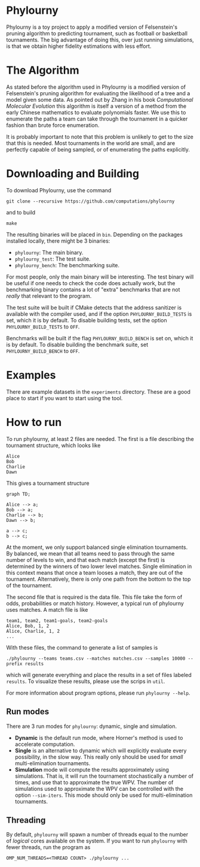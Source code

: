 # Phylourny

Phylourny is a toy project to apply a modified version of Felsenstein's pruning
algorithm to predicting tournament, such as football or basketball tournaments.
The big advantage of doing this, over just running simulations, is that we
obtain higher fidelity estimations with less effort. 

# The Algorithm

As stated before the algorithm used in Phylourny is a modified version of
Felsenstein's pruning algorithm for evaluating the likelihood of a tree and a
model given some data. As pointed out by Zhang in his book _Computational
Molecular Evolution_ this algorithm is itself a version of a method from the
early Chinese mathematics to evaluate polynomials faster. We use this to
enumerate the paths a team can take through the tournament in a quicker fashion
than brute force enumeration.

It is probably important to note that this problem is unlikely to get to the
size that this is needed. Most tournaments in the world are small, and are
perfectly capable of being sampled, or of enumerating the paths explicitly.

# Downloading and Building

To download Phylourny, use the command

```
git clone --recursive https://github.com/computations/phylourny
```

and to build

```
make
```

The resulting binaries will be placed in `bin`. Depending on the packages installed locally, there might be 3 binaries:

- `phylourny`: The main binary.
- `phylourny_test`: The test suite.
- `phylourny_bench`: The benchmarking suite.

For most people, only the main binary will be interesting. The test binary will be useful if one needs to check the code
does actually work, but the benchmarking binary contains a lot of "extra" benchmarks that are not _really_ that relevant
to the program.

The test suite will be built if CMake detects that the address sanitizer is available with the compiler used, and if the
option `PHYLOURNY_BUILD_TESTS` is set, which it is by default. To disable building tests, set the option
`PHYLOURNY_BUILD_TESTS` to `OFF`. 

Benchmarks will be built if the flag `PHYLOURNY_BUILD_BENCH` is set on, which it is by default. To disable building the
benchmark suite, set `PHYLOURNY_BUILD_BENCH` to `OFF`.

# Examples

There are example datasets in the `experiments` directory. These are a good
place to start if you want to start using the tool.

# How to run

To run phylourny, at least 2 files are needed. The first is a file describing
the tournament structure, which looks like

```csv
Alice
Bob
Charlie
Dawn
```

This gives a tournament structure 

```mermaid
graph TD;

Alice --> a;
Bob --> a;
Charlie --> b;
Dawn --> b;

a --> c;
b --> c;
```

At the moment, we only support balanced single elimination tournaments. By
balanced, we mean that all teams need to pass through the same number of levels
to win, and that each match (except the first) is determined by the winners of
two lower level matches. Single elimination in this context means that once a
team looses a match, they are out of the tournament. Alternatively, there is
only one path from the bottom to the top of the tournament.

The second file that is required is the data file. This file take the form of
odds, probabilities or match history. However, a typical run of phylourny uses
matches. A match file is like

```csv
team1, team2, team1-goals, team2-goals
Alice, Bob, 1, 2
Alice, Charlie, 1, 2
...
```

With these files, the command to generate a list of samples is 

```
./phylourny --teams teams.csv --matches matches.csv --samples 10000 --prefix results
```

which will generate everything and place the results in a set of files labeled
`results`. To visualize these results, please use the scrips in `util`.

For more information about program options, please run `phylourny --help`.

## Run modes

There are 3 run modes for `phylourny`: dynamic, single and simulation. 

- **Dynamic** is the default run mode, where Horner's method is used to
  accelerate computation.
- **Single** is an alternative to dynamic which will explicitly evaluate every
  possibility, in the slow way. This really only should be used for _small_
  multi-elimination tournaments.
- **Simulation** mode will compute the results approximately using simulations.
  That is, it will run the tournament stochastically a number of times, and use
  that to approximate the true WPV. The number of simulations used to
  approximate the WPV can be controlled with the option `--sim-iters`. This mode
  should only be used for multi-elimination tournaments.

## Threading

By default, `phylourny` will spawn a number of threads equal to the number of
_logical_ cores available on the system. If you want to run `phylourny` with
fewer threads, run the program as

```
OMP_NUM_THREADS=<THREAD COUNT> ./phylourny ...
```
